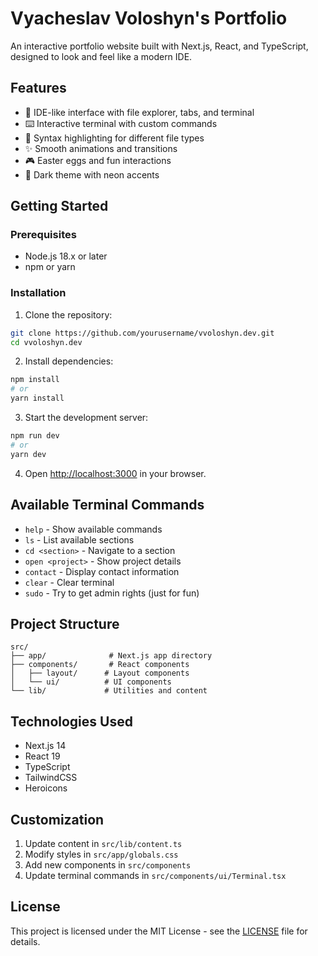 # Vyacheslav Voloshyn's Portfolio

An interactive portfolio website built with Next.js, React, and TypeScript, designed to look and feel like a modern IDE.

## Features

- 🎨 IDE-like interface with file explorer, tabs, and terminal
- ⌨️ Interactive terminal with custom commands
- 📝 Syntax highlighting for different file types
- ✨ Smooth animations and transitions
- 🎮 Easter eggs and fun interactions
- 🌙 Dark theme with neon accents

## Getting Started

### Prerequisites

- Node.js 18.x or later
- npm or yarn

### Installation

1. Clone the repository:

```bash
git clone https://github.com/yourusername/vvoloshyn.dev.git
cd vvoloshyn.dev
```

2. Install dependencies:

```bash
npm install
# or
yarn install
```

3. Start the development server:

```bash
npm run dev
# or
yarn dev
```

4. Open [http://localhost:3000](http://localhost:3000) in your browser.

## Available Terminal Commands

- `help` - Show available commands
- `ls` - List available sections
- `cd <section>` - Navigate to a section
- `open <project>` - Show project details
- `contact` - Display contact information
- `clear` - Clear terminal
- `sudo` - Try to get admin rights (just for fun)

## Project Structure

```
src/
├── app/              # Next.js app directory
├── components/       # React components
│   ├── layout/      # Layout components
│   └── ui/          # UI components
└── lib/             # Utilities and content
```

## Technologies Used

- Next.js 14
- React 19
- TypeScript
- TailwindCSS
- Heroicons

## Customization

1. Update content in `src/lib/content.ts`
2. Modify styles in `src/app/globals.css`
3. Add new components in `src/components`
4. Update terminal commands in `src/components/ui/Terminal.tsx`

## License

This project is licensed under the MIT License - see the [LICENSE](LICENSE) file for details.
